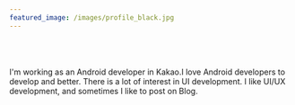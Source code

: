 ```yaml
---
featured_image: /images/profile_black.jpg
---
```


<br>
<br>
<br>
I'm working as an Android developer in Kakao.I love Android developers to develop and better. There is a lot of interest in UI development. I like UI/UX development, and sometimes I like to post on Blog. 

